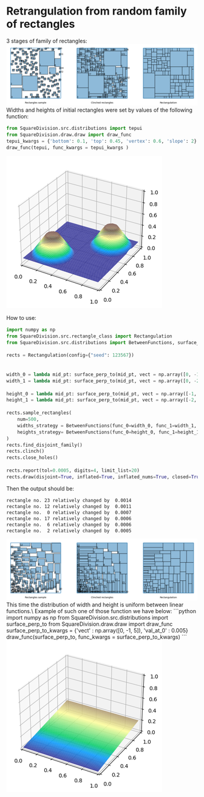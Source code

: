 # Retrangulation from random family of rectangles

3 stages of family of rectangles:\
<img src="SquareDivision\output_example.png" alt="example"/>
Widths and heights of initial rectangles were set by values of the following function:
```python
from SquareDivision.src.distributions import tepui
from SquareDivision.draw.draw import draw_func
tepui_kwargs = {'bottom': 0.1, 'top': 0.45, 'vertex': 0.6, 'slope': 2}
draw_func(tepui, func_kwargs = tepui_kwargs )
```
<img src="SquareDivision\tepui_distribution.png" alt="tepui_distribution"/>

How to use:
```python
import numpy as np
from SquareDivision.src.rectangle_class import Rectangulation
from SquareDivision.src.distributions import BetweenFunctions, surface_perp_to

rects = Rectangulation(config={"seed": 123567})


width_0 = lambda mid_pt: surface_perp_to(mid_pt, vect = np.array([0, -1, 5]), val_at_0 = 0.005)
width_1 = lambda mid_pt: surface_perp_to(mid_pt, vect = np.array([0, -2, 10]), val_at_0 = 0.01)

height_0 = lambda mid_pt: surface_perp_to(mid_pt, vect = np.array([-1, 0, 5]), val_at_0 = 0.005)
height_1 = lambda mid_pt: surface_perp_to(mid_pt, vect = np.array([-2, 0, 10]), val_at_0 = 0.01)

rects.sample_rectangles(
    num=500, 
    widths_strategy = BetweenFunctions(func_0=width_0, func_1=width_1, rng=rects.rng), 
    heights_strategy= BetweenFunctions(func_0=height_0, func_1=height_1, rng=rects.rng), 
)
rects.find_disjoint_family()
rects.clinch()
rects.close_holes()

rects.report(tol=0.0005, digits=4, limit_list=20)
rects.draw(disjoint=True, inflated=True, inflated_nums=True, closed=True, closed_nums=False)
```
Then the output should be:
```
rectangle no. 23 relatively changed by  0.0014
rectangle no. 12 relatively changed by  0.0011 
rectangle no.  0 relatively changed by  0.0007 
rectangle no. 17 relatively changed by  0.0006 
rectangle no.  6 relatively changed by  0.0006 
rectangle no.  2 relatively changed by  0.0005
```
<img src="SquareDivision\output_after_codebox.png" alt="example"/>
This time the distribution of width and height is uniform between linear functions.\
Example of such one of those function we have below:
```python
import numpy as np
from SquareDivision.src.distributions import surface_perp_to
from SquareDivision.draw.draw import draw_func
surface_perp_to_kwargs = {'vect' : np.array([0, -1, 5]), 'val_at_0' : 0.005}
draw_func(surface_perp_to, func_kwargs = surface_perp_to_kwargs)
```
<img src="SquareDivision\surface_perp_to_boundary.png" alt="example"/>

